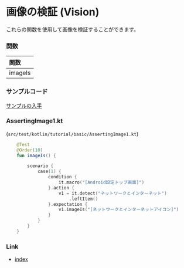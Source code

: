 # 画像の検証 (Vision)

これらの関数を使用して画像を検証することができます。

### 関数

| 関数      |
|:--------|
| imageIs |

### サンプルコード

[サンプルの入手](../../../getting_samples_ja.md)

### AssertingImage1.kt

(`src/test/kotlin/tutorial/basic/AssertingImage1.kt`)

```kotlin
    @Test
    @Order(10)
    fun imageIs() {

        scenario {
            case(1) {
                condition {
                    it.macro("[Android設定トップ画面]")
                }.action {
                    v1 = it.detect("ネットワークとインターネット")
                        .leftItem()
                }.expectation {
                    v1.imageIs("[ネットワークとインターネットアイコン]")
                }
            }
        }
    }
```

### Link

- [index](../../../../index_ja.md)
